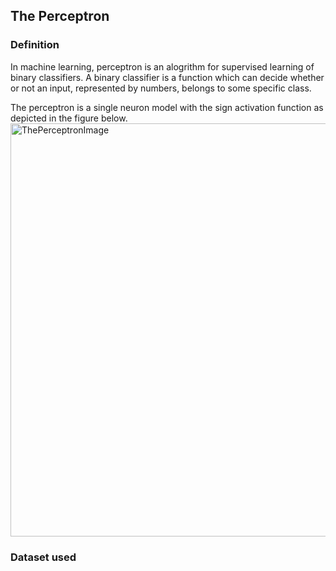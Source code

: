 ## The Perceptron

### Definition
In machine learning, perceptron is an alogrithm for supervised learning of binary classifiers. A binary classifier is a function which can decide whether or not an input, represented by numbers, belongs to some specific class.


The perceptron is a single neuron model with the sign activation function as depicted in the figure below.
<img width="661" alt="ThePerceptronImage" src="https://user-images.githubusercontent.com/98184249/162345625-c72d7082-7dc9-4b55-9ac2-5eef5a300820.png">


### Dataset used
